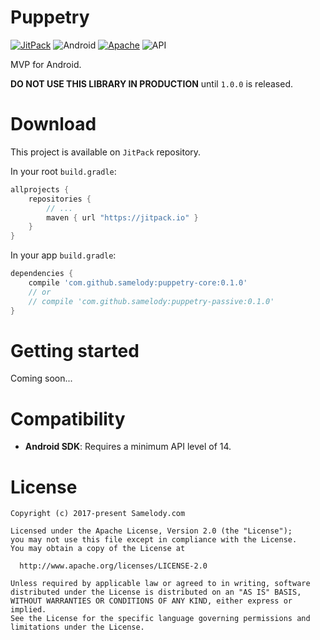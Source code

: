 # Puppetry

[![JitPack](https://jitpack.io/v/com.github.samelody/puppetry.svg)](https://jitpack.io/#com.github.samelody/puppetry)
![Android](https://img.shields.io/badge/platform-Android-brightgreen.svg)
[![Apache](https://img.shields.io/hexpm/l/plug.svg)](LICENSE)
![API](https://img.shields.io/badge/API-14%2B-brightgreen.svg)

MVP for Android.

**DO NOT USE THIS LIBRARY IN PRODUCTION** until `1.0.0` is released.

# Download

This project is available on `JitPack` repository.

In your root `build.gradle`:

```gradle
allprojects {
    repositories {
        // ...
        maven { url "https://jitpack.io" }
    }
}
```

In your app `build.gradle`:

```gradle
dependencies {
    compile 'com.github.samelody:puppetry-core:0.1.0'
    // or
    // compile 'com.github.samelody:puppetry-passive:0.1.0'
}
```

# Getting started

Coming soon...

# Compatibility

- **Android SDK**: Requires a minimum API level of 14.

# License

    Copyright (c) 2017-present Samelody.com

    Licensed under the Apache License, Version 2.0 (the "License");
    you may not use this file except in compliance with the License.
    You may obtain a copy of the License at

      http://www.apache.org/licenses/LICENSE-2.0

    Unless required by applicable law or agreed to in writing, software
    distributed under the License is distributed on an "AS IS" BASIS,
    WITHOUT WARRANTIES OR CONDITIONS OF ANY KIND, either express or implied.
    See the License for the specific language governing permissions and
    limitations under the License.